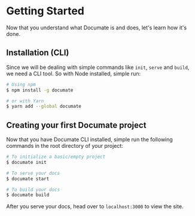 # Getting Started

Now that you understand what Documate is and does, let's learn how it's done.

## Installation (CLI)

Since we will be dealing with simple commands like `init`, `serve` and `build`, we need a CLI tool. So with Node installed, simple run:

```bash
# Using npm
$ npm install -g documate

# or with Yarn
$ yarn add --global documate
```

## Creating your first Documate project

Now that you have Documate CLI installed, simple run the following commands in the root directory of your project:

```bash
# To initialize a basic/empty project
$ documate init

# To serve your docs
$ documate start

# To build your docs
$ documate build
```

After you serve your docs, head over to `localhost:3000` to view the site.
